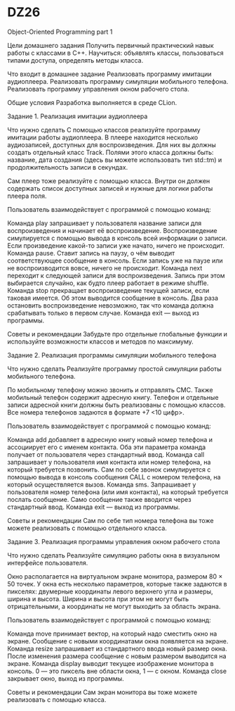 # DZ26
Object-Oriented Programming part 1

Цели домашнего задания
Получить первичный практический навык работы с классами в C++.
Научиться: 
объявлять классы,
пользоваться типами доступа,
определять методы класса.


Что входит в домашнее задание
Реализовать программу имитации аудиоплеера.
Реализовать программу симуляции мобильного телефона.
Реализовать программу управления окном рабочего стола.


Общие условия
Разработка выполняется в среде CLion.



Задание 1. Реализация имитации аудиоплеера


Что нужно сделать
С помощью классов реализуйте программу имитации работы аудиоплеера. В плеере находится несколько аудиозаписей, доступных для воспроизведения. Для них вы должны создать отдельный класс Track. Полями этого класса должны быть: название, дата создания (здесь вы можете использовать тип std::tm) и продолжительность записи в секундах.

Сам плеер тоже реализуйте с помощью класса. Внутри он должен содержать список доступных записей и нужные для логики работы плеера поля.

Пользователь взаимодействует с программой с помощью команд:

Команда play запрашивает у пользователя название записи для воспроизведения и начинает её воспроизведение. Воспроизведение симулируется с помощью вывода в консоль всей информации о записи. Если произведение какой-то записи уже начато, ничего не происходит.
Команда pause. Ставит запись на паузу, о чём выводит соответствующее сообщение в консоль. Если запись уже на паузе или не воспроизводится вовсе, ничего не происходит.
Команда next переходит к следующей записи для воспроизведения. Запись при этом выбирается случайно, как будто плеер работает в режиме shuffle.
Команда stop прекращает воспроизведение текущей записи, если таковая имеется. Об этом выводится сообщение в консоль. Два раза остановить воспроизведение невозможно, так что команда должна срабатывать только в первом случае.
Команда exit — выход из программы.


Советы и рекомендации
Забудьте про отдельные глобальные функции и используйте возможности классов и методов по максимуму.

Задание 2. Реализация программы симуляции мобильного телефона


Что нужно сделать
Реализуйте программу простой симуляции работы мобильного телефона.

По мобильному телефону можно звонить и отправлять СМС. Также мобильный телефон содержит адресную книгу. Телефон и отдельные записи адресной книги должны быть реализованы с помощью классов. Все номера телефонов задаются в формате +7 <10 цифр>.

Пользователь взаимодействует с программой с помощью команд:

Команда add добавляет в адресную книгу новый номер телефона и ассоциирует его с именем контакта. Оба эти параметра команда получает от пользователя через стандартный ввод.
Команда call запрашивает у пользователя имя контакта или номер телефона, на который требуется позвонить. Сам по себе звонок симулируется с помощью вывода в консоль сообщения CALL с номером телефона, на который осуществляется вызов.
Команда sms. Запрашивает у пользователя номер телефона (или имя контакта), на который требуется послать сообщение. Само сообщение также вводится через стандартный ввод.
Команда exit — выход из программы.


Советы и рекомендации
Сам по себе тип номера телефона вы тоже можете реализовать с помощью отдельного класса.

Задание 3. Реализация программы управления окном рабочего стола


Что нужно сделать
Реализуйте симуляцию работы окна в визуальном интерфейсе пользователя.

Окно располагается на виртуальном экране монитора, размером 80 × 50 точек. У окна есть несколько параметров, которые также задаются в пикселях: двумерные координаты левого верхнего угла и размеры, ширина и высота. Ширина и высота при этом не могут быть отрицательными, а координаты не могут выходить за область экрана.

Пользователь взаимодействует с программой с помощью команд:

Команда move принимает вектор, на который надо сместить окно на экране. Сообщение с новыми координатами окна появляется на экране.
Команда resize запрашивает из стандартного ввода новый размер окна. После изменения размера сообщение с новым размером выводится на экране.
Команда display выводит текущее изображение монитора в консоль. 0 — это пиксель вне области окна, 1 — с окном.
Команда close закрывает окно, выход из программы.


Советы и рекомендации
Сам экран монитора вы тоже можете реализовать с помощью класса.
